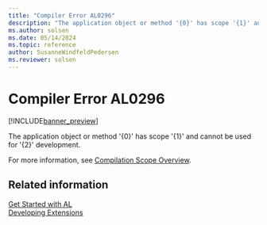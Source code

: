 ```yaml
---
title: "Compiler Error AL0296"
description: "The application object or method '{0}' has scope '{1}' and cannot be used for '{2}' development."
ms.author: solsen
ms.date: 05/14/2024
ms.topic: reference
author: SusanneWindfeldPedersen
ms.reviewer: solsen
---
```

[//]: # (START>DO_NOT_EDIT)
[//]: # (IMPORTANT:Do not edit any of the content between here and the END>DO_NOT_EDIT.)
[//]: # (Any modifications should be made in the .xml files in the ModernDev repo.)
# Compiler Error AL0296

[!INCLUDE[banner_preview](../includes/banner_preview.md)]

The application object or method '{0}' has scope '{1}' and cannot be used for '{2}' development.


[//]: # (IMPORTANT: END>DO_NOT_EDIT)

For more information, see [Compilation Scope Overview](../devenv-compilation-scope-overview.md).

## Related information  
[Get Started with AL](../devenv-get-started.md)  
[Developing Extensions](../devenv-dev-overview.md)  